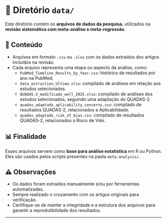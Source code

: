 # 📁 Diretório `data/`

Este diretório contém os **arquivos de dados da pesquisa**, utilizados na **revisão sistemática com meta-análise e meta-regressão**.

## 📌 Conteúdo

- Arquivos em formato `.csv` ou `.xlsx` com os dados extraídos dos artigos incluídos na revisão.
- Cada arquivo representa uma etapa ou aspecto da análise, como:
  - `PubMed_Timeline_Results_by_Year.csv`: histórico de resultados por ano na PubMed.
  - `data_extraction_Ultimo.xlsx`: compilado de análises em relação aos estudos selecionados.
  - `QUADAS-2_modificado_well_2025.xlsx`: compilado de análises dos estudos selecionados, seguindo uma adaptação do QUADAS-2.
  - `quadas_adaptado_aplicability_concerns.csv`: compilado de resultados QUADAS-2, relacionados a Aplicabilidade.
  - `quadas_adaptado_risk_of_bias.csv`: compilado de resultados QUADAS-2, relacionados a Risco de Viés.

## 📊 Finalidade

Esses arquivos servem como **base para análise estatística** em R ou Python. Eles são usados pelos scripts presentes na pasta `meta-analysis/`.

## ⚠️ Observações

- Os dados foram extraídos manualmente e/ou por ferramentas automatizadas.
- Sempre realizado o cruzamento com os artigos originais para verificação.
- Certifique-se de manter a integridade e a estrutura dos arquivos para garantir a reprodutibilidade dos resultados.

---

